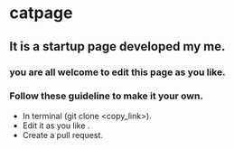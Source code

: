 # catpage
## It is a startup page developed my me.
### you are all welcome to edit this page as you like.

### Follow these guideline to make it your own.
* In terminal (git clone <copy_link>).
* Edit it as you like .
* Create a pull request.
